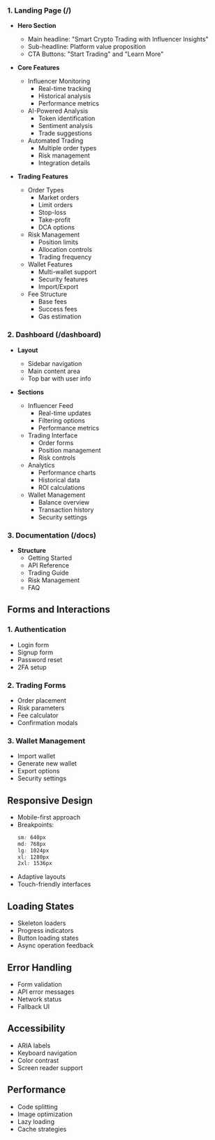 ### 1. Landing Page (/)
- **Hero Section**
  - Main headline: "Smart Crypto Trading with Influencer Insights"
  - Sub-headline: Platform value proposition
  - CTA Buttons: "Start Trading" and "Learn More"

- **Core Features**
  - Influencer Monitoring
    - Real-time tracking
    - Historical analysis
    - Performance metrics
  - AI-Powered Analysis
    - Token identification
    - Sentiment analysis
    - Trade suggestions
  - Automated Trading
    - Multiple order types
    - Risk management
    - Integration details

- **Trading Features**
  - Order Types
    - Market orders
    - Limit orders
    - Stop-loss
    - Take-profit
    - DCA options
  - Risk Management
    - Position limits
    - Allocation controls
    - Trading frequency
  - Wallet Features
    - Multi-wallet support
    - Security features
    - Import/Export
  - Fee Structure
    - Base fees
    - Success fees
    - Gas estimation

### 2. Dashboard (/dashboard)
- **Layout**
  - Sidebar navigation
  - Main content area
  - Top bar with user info

- **Sections**
  - Influencer Feed
    - Real-time updates
    - Filtering options
    - Performance metrics
  - Trading Interface
    - Order forms
    - Position management
    - Risk controls
  - Analytics
    - Performance charts
    - Historical data
    - ROI calculations
  - Wallet Management
    - Balance overview
    - Transaction history
    - Security settings

### 3. Documentation (/docs)
- **Structure**
  - Getting Started
  - API Reference
  - Trading Guide
  - Risk Management
  - FAQ

## Forms and Interactions

### 1. Authentication
- Login form
- Signup form
- Password reset
- 2FA setup

### 2. Trading Forms
- Order placement
- Risk parameters
- Fee calculator
- Confirmation modals

### 3. Wallet Management
- Import wallet
- Generate new wallet
- Export options
- Security settings

## Responsive Design
- Mobile-first approach
- Breakpoints:
  ```css
  sm: 640px
  md: 768px
  lg: 1024px
  xl: 1280px
  2xl: 1536px
  ```
- Adaptive layouts
- Touch-friendly interfaces

## Loading States
- Skeleton loaders
- Progress indicators
- Button loading states
- Async operation feedback

## Error Handling
- Form validation
- API error messages
- Network status
- Fallback UI

## Accessibility
- ARIA labels
- Keyboard navigation
- Color contrast
- Screen reader support

## Performance
- Code splitting
- Image optimization
- Lazy loading
- Cache strategies
